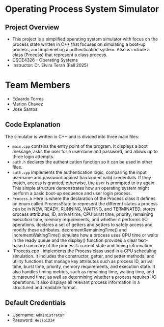 # Operating Process System Simulator

## Project Overview

* This project is a simplified operating system simulator with focus on the process state written in C++ that focuses on simulating a boot-up process, and implemeting a authentication system. Also is include a class (Process) that represent a class process.
* CSCE4326 - Operating Systems  
* Instructor: Dr. Elvira Teran 
(Fall 2025)

# Team Members 
* Eduardo Torres
* Marlon Chavez
* Jose Santos

## Code Explanation
The simulator is written in C++ and is divided into three main files: 
- `main.cpp` contains the entry point of the program. It displays a boot message, asks the user for a username and password, and allows up to three login attempts.
- `auth.h` declares the authentication function so it can be used in other files.
- `auth.cpp` implements the authentication logic, comparing the input username and password against hardcoded valid credentials. If they match, access is granted; otherwise, the user is prompted to try again. This simple structure demonstrates how an operating system might perform a basic boot-up sequence and user login process.
- `Process.h` Here is where the declaration of the Process class It defines an enum called ProcessState to represent the different states a process can be in NEW, READY, RUNNING, WAITING, and TERMINATED. stores process attributes; ID, arrival time, CPU burst time, priority, remaining execution time, memory requirements, and whether it performs I/O operations. declares a set of getters and setters to safely access and modify these attributes. decrementRemainingTime() and incrementWaitingTime() simulate how a process uses CPU time or waits in the ready queue and the display() function provides a clear text-based summary of the process’s current state and timing information.
- `Process.cpp ' implements the Process class used in a CPU scheduling simulation. It includes the constructor, getter, and setter methods, and utility functions that manage key attributes such as process ID, arrival time, burst time, priority, memory requirements, and execution state. It also handles timing metrics, such as remaining time, waiting time, and turnaround time, as well as determining whether a process requires I/O operations. It also displays all relevant process information in a structured and readable format.

## Default Credentials
- Username: `Administrator`
- Password: `Hello123#`
